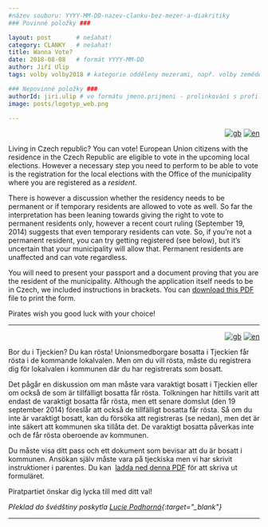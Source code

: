 ```yaml
---
#název souboru: YYYY-MM-DD-nazev-clanku-bez-mezer-a-diakritiky
### Povinné položky ###

layout: post       # nešahat!
category: CLANKY   # nešahat!
title: Wanna Vote?
date: 2018-08-08   # formát YYYY-MM-DD
author: Jiří Ulip
tags: volby volby2018 # kategorie odděleny mezerami, např. volby zemědělství životní-prostředí piráti (viz https://jihomoravsky.pirati.cz/tags/)

### Nepovinné položky ###
authorId: jiri.ulip # ve formátu jmeno.prijmeni - prolinkování s profilem přes uid
image: posts/logotyp_web.png

---
```


<p id="en" style="text-align: right">
<a href="#en"><img src="https://a.pirati.cz/jihomoravsky/img/flags/gb.png" alt="gb"></a>
<a href="#sw"><img src="https://a.pirati.cz/jihomoravsky/img/flags/sw.png" alt="en"></a>
</p>


Living in Czech republic? You can vote! European Union citizens with the residence in the Czech Republic are eligible to vote in the upcoming local elections. However a necessary step you need to perform to be able to vote is the registration for the local elections with the Office of the municipality where you are registered as a *resident*.

There is however a discussion whether the residency needs to be permanent or if temporary residents are allowed to vote as well. So far the interpretation has been leaning towards giving the right to vote to permanent residents only, however a recent court ruling (September 19, 2014) suggests that even temporary residents can vote. So, if you’re not a permanent resident, you can try getting registered (see below), but it’s uncertain that your municipality will allow that. Permanent residents are unaffected and can vote regardless.

You will need to present your passport and a document proving that you are the resident of the municipality. Although the application itself needs to be in Czech, we included instructions in brackets. You can 
[download this PDF](https://a.pirati.cz/jihomoravsky/pdf/voting-application.pdf) file to print the form.

Pirates wish you good luck with your choice!

<hr>

<p id="sw" style="text-align: right">
<a href="#en"><img src="https://a.pirati.cz/jihomoravsky/img/flags/gb.png" alt="gb"></a>
<a href="#sw"><img src="https://a.pirati.cz/jihomoravsky/img/flags/sw.png" alt="en"></a>
</p>

Bor du i Tjeckien? Du kan rösta! Unionsmedborgare bosatta i Tjeckien får rösta i de kommande lokalvalen. Men om du vill rösta, måste du registrera dig för lokalvalen i kommunen där du har registrerats som bosatt.

Det pågår en diskussion om man måste vara varaktigt bosatt i Tjeckien eller om också de som är tillfälligt bosatta får rösta. Tolkningen har hittills varit att endast de varaktigt bosatta får rösta, men ett senare domslut (den 19 september 2014) föreslår att också de tillfälligt bosatta får rösta. Så om du inte är varaktigt bosatt, kan du försöka att registreras (se nedan), men det är inte säkert att kommunen ska tillåta det. De varaktigt bosatta påverkas inte och de får rösta oberoende av kommunen.

Du måste visa ditt pass och ett dokument som bevisar att du är bosatt i kommunen. Ansökan själv måste vara på tjeckiska men vi har skrivit instruktioner i parentes. Du kan 
[ladda ned denna PDF](https://a.pirati.cz/jihomoravsky/pdf/voting-application.pdf)
för att skriva ut formuläret.

Piratpartiet önskar dig lycka till med ditt val!

*Překlad do švédštiny poskytla [Lucie Podhorná](https://navolnenoze.cz/prezentace/lucie-podhorna/){:target="_blank"}*

<hr>

